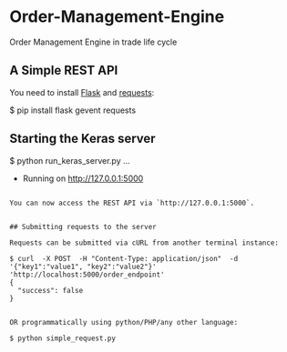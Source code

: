 # Order-Management-Engine
Order Management Engine in trade life cycle


## A Simple REST API

You need to install [Flask](http://flask.pocoo.org/) and [requests](http://docs.python-requests.org/en/master/):

$ pip install flask gevent requests


## Starting the Keras server

$ python run_keras_server.py 
...
 * Running on http://127.0.0.1:5000
```

You can now access the REST API via `http://127.0.0.1:5000`.


## Submitting requests to the server

Requests can be submitted via cURL from another terminal instance:

$ curl  -X POST  -H "Content-Type: application/json"  -d '{"key1":"value1", "key2":"value2"}' 'http://localhost:5000/order_endpoint'  
{
  "success": false
}


OR programmatically using python/PHP/any other language:

$ python simple_request.py
